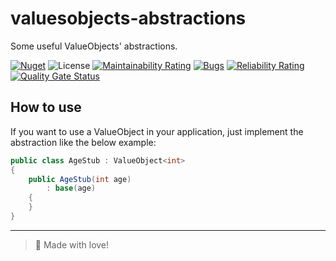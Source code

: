 # valuesobjects-abstractions
Some useful ValueObjects' abstractions.

[![Nuget](https://buildstats.info/nuget/RestSharp.Authenticators.Digest)](http://www.nuget.org/packages/RestSharp.Authenticators.Digest)
![License](https://img.shields.io/github/license/bernardbr/RestSharp.Authenticators.Digest)
[![Maintainability Rating](https://sonarcloud.io/api/project_badges/measure?project=thenoobsbr_valuesobjects-abstractions&metric=sqale_rating)](https://sonarcloud.io/summary/new_code?id=thenoobsbr_valuesobjects-abstractions)
[![Bugs](https://sonarcloud.io/api/project_badges/measure?project=thenoobsbr_valuesobjects-abstractions&metric=bugs)](https://sonarcloud.io/summary/new_code?id=thenoobsbr_valuesobjects-abstractions)
[![Reliability Rating](https://sonarcloud.io/api/project_badges/measure?project=thenoobsbr_valuesobjects-abstractions&metric=reliability_rating)](https://sonarcloud.io/summary/new_code?id=thenoobsbr_valuesobjects-abstractions)
[![Quality Gate Status](https://sonarcloud.io/api/project_badges/measure?project=thenoobsbr_valuesobjects-abstractions&metric=alert_status)](https://sonarcloud.io/summary/new_code?id=thenoobsbr_valuesobjects-abstractions)

## How to use

If you want to use a ValueObject in your application, just implement the abstraction like the below example:

```csharp
public class AgeStub : ValueObject<int>
{
    public AgeStub(int age)
        : base(age)
    {
    }
}
```


---
> :green_heart: Made with love!
